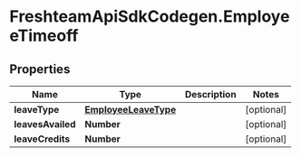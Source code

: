 # FreshteamApiSdkCodegen.EmployeeTimeoff

## Properties

| Name              | Type                                          | Description | Notes      |
| ----------------- | --------------------------------------------- | ----------- | ---------- |
| **leaveType**     | [**EmployeeLeaveType**](EmployeeLeaveType.md) |             | [optional] |
| **leavesAvailed** | **Number**                                    |             | [optional] |
| **leaveCredits**  | **Number**                                    |             | [optional] |
